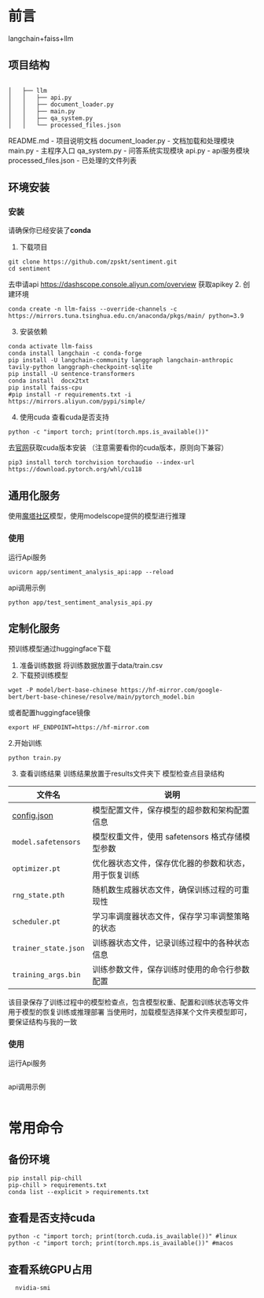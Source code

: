 # 前言
langchain+faiss+llm
## 项目结构
```shell

│   ├── llm
│   │   ├── api.py
│   │   ├── document_loader.py
│   │   ├── main.py
│   │   ├── qa_system.py
│   │   └── processed_files.json
```
README.md - 项目说明文档
document_loader.py - 文档加载和处理模块
main.py - 主程序入口
qa_system.py - 问答系统实现模块
api.py - api服务模块
processed_files.json - 已处理的文件列表

## 环境安装
### 安装
请确保你已经安装了**conda**
1. 下载项目
```shell
git clone https://github.com/zpskt/sentiment.git
cd sentiment
```
去申请api
https://dashscope.console.aliyun.com/overview 获取apikey
2. 创建环境
```shell
conda create -n llm-faiss --override-channels -c https://mirrors.tuna.tsinghua.edu.cn/anaconda/pkgs/main/ python=3.9
```
3. 安装依赖
```shell
conda activate llm-faiss
conda install langchain -c conda-forge
pip install -U langchain-community langgraph langchain-anthropic tavily-python langgraph-checkpoint-sqlite
pip install -U sentence-transformers
conda install  docx2txt
pip install faiss-cpu
#pip install -r requirements.txt -i https://mirrors.aliyun.com/pypi/simple/
```
4. 使用cuda
查看cuda是否支持
```shell
python -c "import torch; print(torch.mps.is_available())"
```
去[官网](https://pytorch.org/get-started/locally/)获取cuda版本安装 （注意需要看你的cuda版本，原则向下兼容）
```shell
pip3 install torch torchvision torchaudio --index-url https://download.pytorch.org/whl/cu118
```

## 通用化服务
使用[魔塔社区](https://www.modelscope.cn/models/iic/nlp_structbert_nli_chinese-large)模型，使用modelscope提供的模型进行推理

### 使用
运行Api服务
```shell
uvicorn app/sentiment_analysis_api:app --reload
```
api调用示例
```shell
python app/test_sentiment_analysis_api.py
```
## 定制化服务
预训练模型通过huggingface下载
1. 准备训练数据
将训练数据放置于data/train.csv
2. 下载预训练模型
```shell
wget -P model/bert-base-chinese https://hf-mirror.com/google-bert/bert-base-chinese/resolve/main/pytorch_model.bin
```
或者配置huggingface镜像
```shell
export HF_ENDPOINT=https://hf-mirror.com
```

2.开始训练
```shell
python train.py 
```
3. 查看训练结果 
训练结果放置于results文件夹下 
模型检查点目录结构

| 文件名              | 说明                                                         |
|---------------------|--------------------------------------------------------------|
| [config.json](file://D:\zpskt\sentiment\model\bert-base-chinese\config.json)       | 模型配置文件，保存模型的超参数和架构配置信息   |              |
| `model.safetensors` | 模型权重文件，使用 safetensors 格式存储模型参数              |
| `optimizer.pt`      | 优化器状态文件，保存优化器的参数和状态，用于恢复训练         |
| `rng_state.pth`     | 随机数生成器状态文件，确保训练过程的可重现性                 |
| `scheduler.pt`      | 学习率调度器状态文件，保存学习率调整策略的状态               |
| `trainer_state.json`| 训练器状态文件，记录训练过程中的各种状态信息                 |
| `training_args.bin` | 训练参数文件，保存训练时使用的命令行参数配置                 |

该目录保存了训练过程中的模型检查点，包含模型权重、配置和训练状态等文件
用于模型的恢复训练或推理部署
当使用时，加载模型选择某个文件夹模型即可，要保证结构与我的一致
### 使用
运行Api服务
```shell
```
api调用示例
```shell
```

# 常用命令
## 备份环境
```shell
pip install pip-chill
pip-chill > requirements.txt
conda list --explicit > requirements.txt
```
## 查看是否支持cuda
```shell
python -c "import torch; print(torch.cuda.is_available())" #linux
python -c "import torch; print(torch.mps.is_available())" #macos
```
## 查看系统GPU占用
```shell
  nvidia-smi
```
